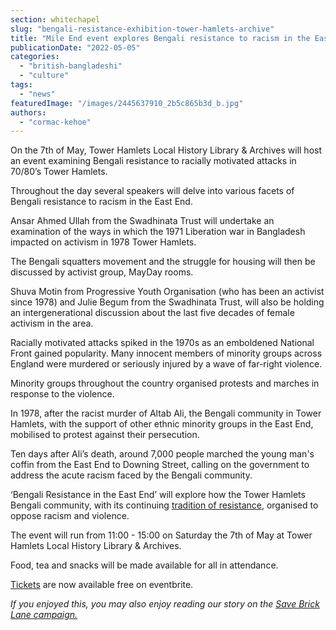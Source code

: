 ```yaml
---
section: whitechapel
slug: "bengali-resistance-exhibition-tower-hamlets-archive"
title: "Mile End event explores Bengali resistance to racism in the East End"
publicationDate: "2022-05-05"
categories: 
  - "british-bangladeshi"
  - "culture"
tags: 
  - "news"
featuredImage: "/images/2445637910_2b5c865b3d_b.jpg"
authors: 
  - "cormac-kehoe"
---
```


On the 7th of May, Tower Hamlets Local History Library & Archives will host an event examining Bengali resistance to racially motivated attacks in 70/80’s Tower Hamlets.

Throughout the day several speakers will delve into various facets of Bengali resistance to racism in the East End.

Ansar Ahmed Ullah from the Swadhinata Trust will undertake an examination of the ways in which the 1971 Liberation war in Bangladesh impacted on activism in 1978 Tower Hamlets. 

The Bengali squatters movement and the struggle for housing will then be discussed by activist group, MayDay rooms.

Shuva Motin from Progressive Youth Organisation (who has been an activist since 1978) and Julie Begum from the Swadhinata Trust, will also be holding an intergenerational discussion about the last five decades of female activism in the area.  

Racially motivated attacks spiked in the 1970s as an emboldened National Front gained popularity. Many innocent members of minority groups across England were murdered or seriously injured by a wave of far-right violence. 

Minority groups throughout the country organised protests and marches in response to the violence.

In 1978, after the racist murder of Altab Ali, the Bengali community in Tower Hamlets, with the support of other ethnic minority groups in the East End, mobilised to protest against their persecution.

Ten days after Ali’s death, around 7,000 people marched the young man's coffin from the East End to Downing Street, calling on the government to address the acute racism faced by the Bengali community.

‘Bengali Resistance in the East End’ will explore how the Tower Hamlets Bengali community, with its continuing [tradition of resistance](https://whitechapellondon.co.uk/1978-whitechapel-anti-racism/), organised to oppose racism and violence.

The event will run from 11:00 - 15:00 on Saturday the 7th of May at Tower Hamlets Local History Library & Archives. 

Food, tea and snacks will be made available for all in attendance.

[Tickets](https://www.eventbrite.co.uk/e/bengali-resistance-in-the-east-end-tickets-325859302947) are now available free on eventbrite.

_If you enjoyed this, you may also enjoy reading our story on the [Save Brick Lane campaign.](https://whitechapellondon.co.uk/save-brick-lane-truman-brewery-development/)_
